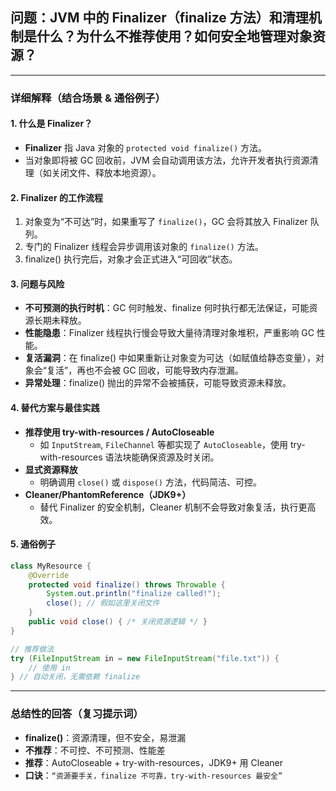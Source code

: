 ## 问题：JVM 中的 Finalizer（finalize 方法）和清理机制是什么？为什么不推荐使用？如何安全地管理对象资源？

---

### 详细解释（结合场景 & 通俗例子）

#### 1. 什么是 Finalizer？
- **Finalizer** 指 Java 对象的 `protected void finalize()` 方法。
- 当对象即将被 GC 回收前，JVM 会自动调用该方法，允许开发者执行资源清理（如关闭文件、释放本地资源）。

#### 2. Finalizer 的工作流程
1. 对象变为“不可达”时，如果重写了 `finalize()`，GC 会将其放入 Finalizer 队列。
2. 专门的 Finalizer 线程会异步调用该对象的 `finalize()` 方法。
3. finalize() 执行完后，对象才会正式进入“可回收”状态。

#### 3. 问题与风险
- **不可预测的执行时机**：GC 何时触发、finalize 何时执行都无法保证，可能资源长期未释放。
- **性能隐患**：Finalizer 线程执行慢会导致大量待清理对象堆积，严重影响 GC 性能。
- **复活漏洞**：在 finalize() 中如果重新让对象变为可达（如赋值给静态变量），对象会“复活”，再也不会被 GC 回收，可能导致内存泄漏。
- **异常处理**：finalize() 抛出的异常不会被捕获，可能导致资源未释放。

#### 4. 替代方案与最佳实践
- **推荐使用 try-with-resources / AutoCloseable**
  - 如 `InputStream`, `FileChannel` 等都实现了 `AutoCloseable`，使用 try-with-resources 语法块能确保资源及时关闭。
- **显式资源释放**
  - 明确调用 `close()` 或 `dispose()` 方法，代码简洁、可控。
- **Cleaner/PhantomReference（JDK9+）**
  - 替代 Finalizer 的安全机制，Cleaner 机制不会导致对象复活，执行更高效。

#### 5. 通俗例子
```java
class MyResource {
    @Override
    protected void finalize() throws Throwable {
        System.out.println("finalize called!");
        close(); // 假如这里关闭文件
    }
    public void close() { /* 关闭资源逻辑 */ }
}

// 推荐做法
try (FileInputStream in = new FileInputStream("file.txt")) {
    // 使用 in
} // 自动关闭，无需依赖 finalize
```

---

### 总结性的回答（复习提示词）

- **finalize()**：资源清理，但不安全，易泄漏
- **不推荐**：不可控、不可预测、性能差
- **推荐**：AutoCloseable + try-with-resources，JDK9+ 用 Cleaner
- **口诀**：`“资源要手关，finalize 不可靠，try-with-resources 最安全”`